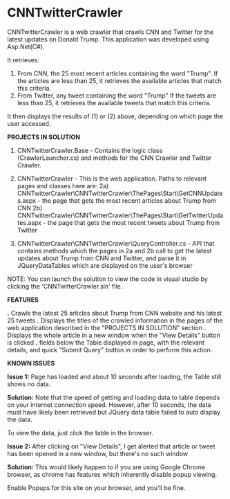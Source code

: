 # CNNTwitterCrawler
CNNTwitterCrawler is a web crawler that crawls CNN and Twitter for the latest updates on Donald Trump.
This application was developed using Asp.Net(C#).

It retrieves:
1) From CNN, the 25 most recent articles containing the word "Trump". 
If the articles are less than 25, it retrieves the available articles that match this criteria.
2) From Twitter, any tweet containing the word "Trump"
If the tweets are less than 25, it retrieves the available tweets that match this criteria.

It then displays the results of (1) or (2) above, depending on which page the user accessed.



**PROJECTS IN SOLUTION**
1) CNNTwitterCrawler.Base - Contains the logic class (CrawlerLauncher.cs) and methods for the CNN Crawler and Twitter Crawler.

2) CNNTwitterCrawler - This is the web application.
Paths to relevant pages and classes here are:
2a) CNNTwitterCrawler\CNNTwitterCrawler\ThePages\Start\GetCNNUpdates.aspx - the page that gets the most recent articles about Trump from CNN
2b) CNNTwitterCrawler\CNNTwitterCrawler\ThePages\Start\GetTwitterUpdates.aspx - the page that gets the most recent tweets about Trump from Twitter

3) CNNTwitterCrawler\CNNTwitterCrawler\QueryController.cs - API that contains methods which the pages in 2a and 2b call to get the latest updates about Trump from CNN and Twitter, and parse it in JQueryDataTables which are displayed on the user's browser

NOTE: You can launch the solution to view the code in visual studio by clicking the 'CNNTwitterCrawler.sln' file.



**FEATURES**

**.** Crawls the latest 25 articles about Trump from CNN website and his latest 25 tweets
**.** Displays the titles of the crawled information in the pages of the web application described in the "PROJECTS IN SOLUTION" section
**.** Displays the whole article in a new window when the "View Details" button is clicked
**.** fields below the Table displayed in page, with the relevant details, and quick "Submit Query" button in order to perform this action.



**KNOWN ISSUES**



**Issue 1:**
Page has loaded and about 10 seconds after loading, the Table still shows no data.

**Solution:**
Note that the speed of getting and loading data to table depends on your internet connection speed.
However, after 10 seconds, the data must have likely been retrieved but JQuery data table failed to auto display the data.

To view the data, just click the table in the browser.



**Issue 2:**
After clicking on "View Details", I get alerted that article or tweet has been opened in a new window, but there's no such window

**Solution:**
This would likely happen to if you are using Google Chrome browser, as chrome has features which inherently disable popup viewing.

Enable Popups for this site on your browser, and you'll be fine.


